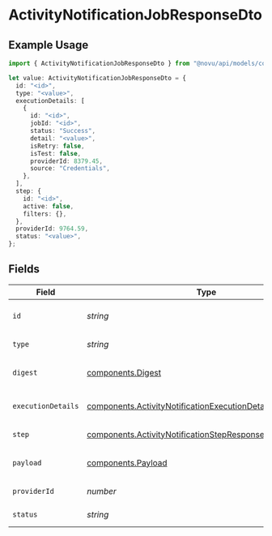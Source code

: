 # ActivityNotificationJobResponseDto

## Example Usage

```typescript
import { ActivityNotificationJobResponseDto } from "@novu/api/models/components";

let value: ActivityNotificationJobResponseDto = {
  id: "<id>",
  type: "<value>",
  executionDetails: [
    {
      id: "<id>",
      jobId: "<id>",
      status: "Success",
      detail: "<value>",
      isRetry: false,
      isTest: false,
      providerId: 8379.45,
      source: "Credentials",
    },
  ],
  step: {
    id: "<id>",
    active: false,
    filters: {},
  },
  providerId: 9764.59,
  status: "<value>",
};
```

## Fields

| Field                                                                                                                                    | Type                                                                                                                                     | Required                                                                                                                                 | Description                                                                                                                              |
| ---------------------------------------------------------------------------------------------------------------------------------------- | ---------------------------------------------------------------------------------------------------------------------------------------- | ---------------------------------------------------------------------------------------------------------------------------------------- | ---------------------------------------------------------------------------------------------------------------------------------------- |
| `id`                                                                                                                                     | *string*                                                                                                                                 | :heavy_check_mark:                                                                                                                       | Unique identifier of the job                                                                                                             |
| `type`                                                                                                                                   | *string*                                                                                                                                 | :heavy_check_mark:                                                                                                                       | Type of the job                                                                                                                          |
| `digest`                                                                                                                                 | [components.Digest](../../models/components/digest.md)                                                                                   | :heavy_minus_sign:                                                                                                                       | Optional digest for the job                                                                                                              |
| `executionDetails`                                                                                                                       | [components.ActivityNotificationExecutionDetailResponseDto](../../models/components/activitynotificationexecutiondetailresponsedto.md)[] | :heavy_check_mark:                                                                                                                       | Execution details of the job                                                                                                             |
| `step`                                                                                                                                   | [components.ActivityNotificationStepResponseDto](../../models/components/activitynotificationstepresponsedto.md)                         | :heavy_check_mark:                                                                                                                       | Step details of the job                                                                                                                  |
| `payload`                                                                                                                                | [components.Payload](../../models/components/payload.md)                                                                                 | :heavy_minus_sign:                                                                                                                       | Optional payload for the job                                                                                                             |
| `providerId`                                                                                                                             | *number*                                                                                                                                 | :heavy_check_mark:                                                                                                                       | Provider ID of the job                                                                                                                   |
| `status`                                                                                                                                 | *string*                                                                                                                                 | :heavy_check_mark:                                                                                                                       | Status of the job                                                                                                                        |